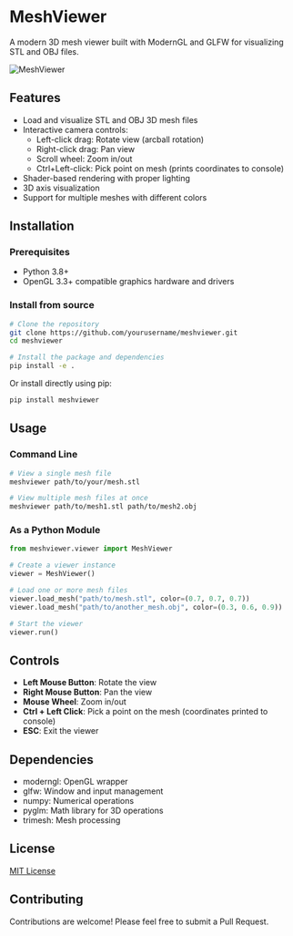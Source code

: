 # MeshViewer

A modern 3D mesh viewer built with ModernGL and GLFW for visualizing STL and OBJ files.

![MeshViewer](https://via.placeholder.com/800x450.png?text=MeshViewer+Screenshot)

## Features

- Load and visualize STL and OBJ 3D mesh files
- Interactive camera controls:
  - Left-click drag: Rotate view (arcball rotation)
  - Right-click drag: Pan view
  - Scroll wheel: Zoom in/out
  - Ctrl+Left-click: Pick point on mesh (prints coordinates to console)
- Shader-based rendering with proper lighting
- 3D axis visualization
- Support for multiple meshes with different colors

## Installation

### Prerequisites

- Python 3.8+
- OpenGL 3.3+ compatible graphics hardware and drivers

### Install from source

```bash
# Clone the repository
git clone https://github.com/yourusername/meshviewer.git
cd meshviewer

# Install the package and dependencies
pip install -e .
```

Or install directly using pip:

```bash
pip install meshviewer
```

## Usage

### Command Line

```bash
# View a single mesh file
meshviewer path/to/your/mesh.stl

# View multiple mesh files at once
meshviewer path/to/mesh1.stl path/to/mesh2.obj
```

### As a Python Module

```python
from meshviewer.viewer import MeshViewer

# Create a viewer instance
viewer = MeshViewer()

# Load one or more mesh files
viewer.load_mesh("path/to/mesh.stl", color=(0.7, 0.7, 0.7))
viewer.load_mesh("path/to/another_mesh.obj", color=(0.3, 0.6, 0.9))

# Start the viewer
viewer.run()
```

## Controls

- **Left Mouse Button**: Rotate the view
- **Right Mouse Button**: Pan the view
- **Mouse Wheel**: Zoom in/out
- **Ctrl + Left Click**: Pick a point on the mesh (coordinates printed to console)
- **ESC**: Exit the viewer

## Dependencies

- moderngl: OpenGL wrapper
- glfw: Window and input management
- numpy: Numerical operations
- pyglm: Math library for 3D operations
- trimesh: Mesh processing

## License

[MIT License](LICENSE)

## Contributing

Contributions are welcome! Please feel free to submit a Pull Request.
